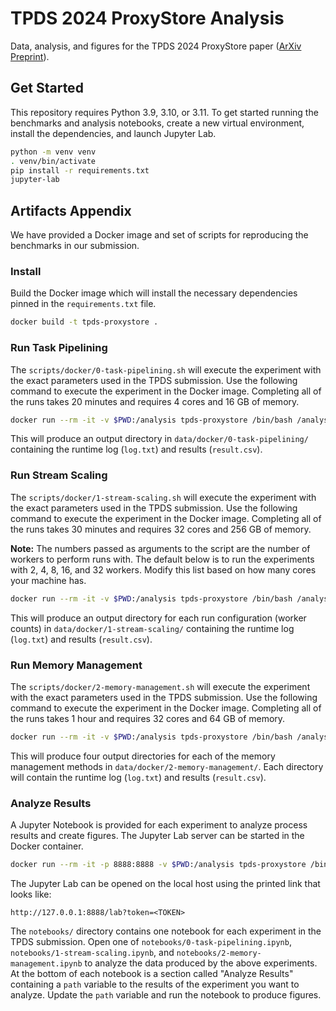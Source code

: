 # TPDS 2024 ProxyStore Analysis

Data, analysis, and figures for the TPDS 2024 ProxyStore paper ([ArXiv Preprint](https://www.arxiv.org/abs/2407.01764)).

## Get Started

This repository requires Python 3.9, 3.10, or 3.11. To get started running
the benchmarks and analysis notebooks, create a new virtual environment,
install the dependencies, and launch Jupyter Lab.

```bash
python -m venv venv
. venv/bin/activate
pip install -r requirements.txt
jupyter-lab
```

## Artifacts Appendix

We have provided a Docker image and set of scripts for reproducing the benchmarks in our submission.

### Install

Build the Docker image which will install the necessary dependencies pinned in the `requirements.txt` file.
```bash
docker build -t tpds-proxystore .
```

### Run Task Pipelining

The `scripts/docker/0-task-pipelining.sh` will execute the experiment with the exact parameters used in the TPDS submission.
Use the following command to execute the experiment in the Docker image.
Completing all of the runs takes 20 minutes and requires 4 cores and 16 GB of memory.

```bash
docker run --rm -it -v $PWD:/analysis tpds-proxystore /bin/bash /analysis/scripts/docker/0-task-pipelining.sh
```

This will produce an output directory in `data/docker/0-task-pipelining/` containing the runtime log (`log.txt`) and results (`result.csv`).

### Run Stream Scaling

The `scripts/docker/1-stream-scaling.sh` will execute the experiment with the exact parameters used in the TPDS submission.
Use the following command to execute the experiment in the Docker image.
Completing all of the runs takes 30 minutes and requires 32 cores and 256 GB of memory.

**Note:** The numbers passed as arguments to the script are the number of workers to perform runs with.
The default below is to run the experiments with 2, 4, 8, 16, and 32 workers.
Modify this list based on how many cores your machine has.

```bash
docker run --rm -it -v $PWD:/analysis tpds-proxystore /bin/bash /analysis/scripts/docker/1-stream-scaling.sh 2 4 8 16 32
```

This will produce an output directory for each run configuration (worker counts) in `data/docker/1-stream-scaling/` containing the runtime log (`log.txt`) and results (`result.csv`).

### Run Memory Management

The `scripts/docker/2-memory-management.sh` will execute the experiment with the exact parameters used in the TPDS submission.
Use the following command to execute the experiment in the Docker image.
Completing all of the runs takes 1 hour and requires 32 cores and 64 GB of memory.

```bash
docker run --rm -it -v $PWD:/analysis tpds-proxystore /bin/bash /analysis/scripts/docker/2-memory-management.sh
```

This will produce four output directories for each of the memory management methods in `data/docker/2-memory-management/`.
Each directory will contain the runtime log (`log.txt`) and results (`result.csv`).

### Analyze Results

A Jupyter Notebook is provided for each experiment to analyze process results and create figures.
The Jupyter Lab server can be started in the Docker container.

```bash
docker run --rm -it -p 8888:8888 -v $PWD:/analysis tpds-proxystore /bin/bash jupyter-lab --ip 0.0.0.0 --no-browser --allow-root
```

The Jupyter Lab can be opened on the local host using the printed link that looks like:
```
http://127.0.0.1:8888/lab?token=<TOKEN>
```

The `notebooks/` directory contains one notebook for each experiment in the TPDS submission.
Open one of `notebooks/0-task-pipelining.ipynb`, `notebooks/1-stream-scaling.ipynb`, and `notebooks/2-memory-management.ipynb` to analyze the data produced by the above experiments.
At the bottom of each notebook is a section called "Analyze Results" containing a `path` variable to the results of the experiment you want to analyze.
Update the `path` variable and run the notebook to produce figures.
